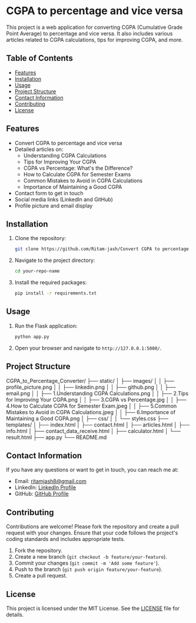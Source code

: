 # CGPA to percentage and vice versa

This project is a web application for converting CGPA (Cumulative Grade Point Average) to percentage and vice versa. It also includes various articles related to CGPA calculations, tips for improving CGPA, and more.

## Table of Contents
- [Features](#features)
- [Installation](#installation)
- [Usage](#usage)
- [Project Structure](#project-structure)
- [Contact Information](#contact-information)
- [Contributing](#contributing)
- [License](#license)

## Features
- Convert CGPA to percentage and vice versa
- Detailed articles on:
  - Understanding CGPA Calculations
  - Tips for Improving Your CGPA
  - CGPA vs Percentage: What's the Difference?
  - How to Calculate CGPA for Semester Exams
  - Common Mistakes to Avoid in CGPA Calculations
  - Importance of Maintaining a Good CGPA
- Contact form to get in touch
- Social media links (LinkedIn and GitHub)
- Profile picture and email display

## Installation
1. Clone the repository:
    ```sh
    git clone https://github.com/Ritam-jash/Convert CGPA to percentage and vice versa.git
    ```
2. Navigate to the project directory:
    ```sh
    cd your-repo-name
    ```
3. Install the required packages:
    ```sh
    pip install -r requirements.txt
    ```

## Usage
1. Run the Flask application:
    ```sh
    python app.py
    ```
2. Open your browser and navigate to `http://127.0.0.1:5000/`.

## Project Structure

CGPA_to_Percentage_Converter/
├── static/
│   ├── images/
│   │   ├── profile_picture.png
│   │   ├── linkedin.png
│   │   ├── github.png
│   │   ├── email.png
│   │   ├── 1.Understanding CGPA Calculations.png
│   │   ├── 2.Tips for Improving Your CGPA.png
│   │   ├── 3.CGPA vs Percentage.jpg
│   │   ├── 4.How to Calculate CGPA for Semester Exam.jpeg
│   │   ├── 5.Common Mistakes to Avoid in CGPA Calculations.jpeg
│   │   ├── 6.Importance of Maintaining a Good CGPA.png
│   ├── css/
│   │   └── styles.css
├── templates/
│   ├── index.html
│   ├── contact.html
│   ├── articles.html
│   ├── info.html
│   ├── contact_data_receive.html
│   ├── calculator.html
│   └── result.html
├── app.py
└── README.md


## Contact Information
If you have any questions or want to get in touch, you can reach me at:
- Email: [ritamjash8@gmail.com](mailto:ritamjash8@gmail.com)
- LinkedIn: [LinkedIn Profile](https://www.linkedin.com/in/ritam-jash)
- GitHub: [GitHub Profile](https://github.com/Ritam-jash)

## Contributing
Contributions are welcome! Please fork the repository and create a pull request with your changes. Ensure that your code follows the project's coding standards and includes appropriate tests.

1. Fork the repository.
2. Create a new branch (`git checkout -b feature/your-feature`).
3. Commit your changes (`git commit -m 'Add some feature'`).
4. Push to the branch (`git push origin feature/your-feature`).
5. Create a pull request.

## License
This project is licensed under the MIT License. See the [LICENSE](LICENSE) file for details.
